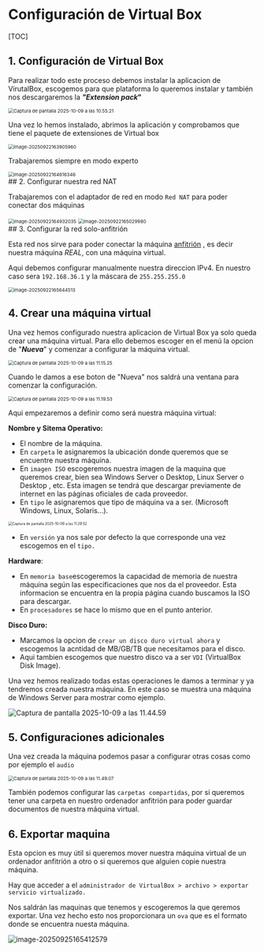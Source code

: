 # Configuración de Virtual Box



[TOC]



## 1. Configuración de Virtual Box

Para realizar todo este proceso debemos instalar la aplicacion de VirutalBox, escogemos para que plataforma lo queremos instalar y también nos descargaremos la ***"Extension pack*"**

<img src="./configuracionDeVirtualBox.assets/Captura%20de%20pantalla%202025-10-09%20a%20las%2010.55.21.png" alt="Captura de pantalla 2025-10-09 a las 10.55.21" style="zoom:67%;" />

Una vez lo hemos instalado, abrimos la aplicación y comprobamos que tiene el paquete de extensiones de Virtual box

<img src="./configuracionDeVirtualBox.assets/image-20250922163905960.png" alt="image-20250922163905960" style="zoom: 67%;" />

Trabajaremos siempre en modo experto

<img src="./configuracionDeVirtualBox.assets/image-20250922164616346.png" alt="image-20250922164616346" style="zoom:67%;" />

<div style="page-break-after: always;"></div>
## 2. Configurar nuestra red NAT

Trabajaremos con el adaptador de red  en modo `Red NAT` para poder conectar dos máquinas 

<img src="./configuracionDeVirtualBox.assets/image-20250922164932035.png" alt="image-20250922164932035" style="zoom:67%;" />

<img src="./configuracionDeVirtualBox.assets/image-20250922165029980.png" alt="image-20250922165029980" style="zoom:67%;" />


<div style="page-break-after: always;"></div>
## 3. Configurar la red solo-anfitrión

Esta red nos sirve para poder conectar la máquina <u>anfitrión</u> , es decir nuestra máquina *REAL*, con una máquina virtual.

Aqui debemos configurar manualmente nuestra direccion IPv4. En nuestro caso sera `192.168.36.1` y la máscara de `255.255.255.0`

<img src="./configuracionDeVirtualBox.assets/image-20250922165644513.png" alt="image-20250922165644513" style="zoom:67%;" />



## 4. Crear una máquina virtual

Una vez hemos configurado nuestra aplicacion de Virtual Box ya solo queda crear una máquina virtual. Para ello debemos escoger en el menú la opcion de "***Nueva***" y comenzar a configurar la máquina virtual.

<img src="./configuracionDeVirtualBox.assets/Captura%20de%20pantalla%202025-10-09%20a%20las%2011.15.25.png" alt="Captura de pantalla 2025-10-09 a las 11.15.25" style="zoom:67%;" />

Cuando le damos a ese boton de "Nueva" nos saldrá una ventana para comenzar la configuración.

<img src="./configuracionDeVirtualBox.assets/Captura%20de%20pantalla%202025-10-09%20a%20las%2011.19.53.png" alt="Captura de pantalla 2025-10-09 a las 11.19.53" style="zoom:67%;" />

Aqui empezaremos a definir como será nuestra máquina virtual:

**Nombre y Sitema Operativo:**

- El nombre de la máquina.
- En `carpeta` le asignaremos la ubicación donde queremos que se encuentre nuestra máquina.
- En `imagen ISO` escogeremos nuestra imagen de la maquina que queremos crear, bien sea Windows Server o Desktop, Linux Server o Desktop , etc. Esta imagen se tendrá que descargar previamente de internet en las páginas oficiales de cada proveedor.
- En `tipo` le asignaremos que tipo de máquina va a ser. (Microsoft Windows, Linux, Solaris...).

<img src="./configuracionDeVirtualBox.assets/Captura%20de%20pantalla%202025-10-09%20a%20las%2011.29.52.png" alt="Captura de pantalla 2025-10-09 a las 11.29.52" style="zoom:50%;" />

- En `versión` ya nos sale por defecto la que corresponde una vez escogemos en el `tipo.`

  

**Hardware**:

- En `memoria base`escogeremos la capacidad de memoria de nuestra máquina según las especificaciones que nos da el proveedor. Esta informacion se encuentra en la propia página cuando buscamos la ISO para descargar.
- En `procesadores` se hace lo mismo que en el punto anterior.

**Disco Duro:**

- Marcamos la opcion de `crear un disco duro virtual ahora` y escogemos la acntidad de MB/GB/TB que necesitamos para el disco.
- Aqui tambien escogemos que nuestro disco va a ser  `VDI` (VirtualBox Disk Image).

Una vez hemos realizado todas estas operaciones le damos a terminar y ya tendremos creada nuestra máquina. En este caso se muestra una máquina de Windows Server para mostrar como ejemplo.

![Captura de pantalla 2025-10-09 a las 11.44.59](./configuracionDeVirtualBox.assets/Captura%20de%20pantalla%202025-10-09%20a%20las%2011.44.59.png)



## 5. Configuraciones adicionales

Una vez creada la máquina podemos pasar a configurar otras cosas como por ejemplo el `audio`

<img src="./configuracionDeVirtualBox.assets/Captura%20de%20pantalla%202025-10-09%20a%20las%2011.49.07.png" alt="Captura de pantalla 2025-10-09 a las 11.49.07" style="zoom:67%;" />

También podemos configurar las `carpetas compartidas`, por si queremos tener una carpeta en nuestro ordenador anfitrión para poder guardar documentos de nuestra máquina virtual.



## 6. Exportar maquina

Esta opcion es muy útil si queremos mover nuestra máquina virtual de un ordenador anfitrión a otro o si queremos que alguien copie nuestra máquina.

Hay que acceder a el `administrador de VirtualBox > archivo > exportar servicio virtualizado.`

Nos saldrán las maquinas que tenemos y escogeremos la que qeremos exportar. Una vez hecho esto nos proporcionara un `ova` que es el formato donde se encuentra nuesta máquina.

![image-20250925165412579](./configuracionDeVirtualBox.assets/image-20250925165412579.png)




